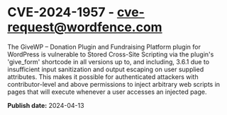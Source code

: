 # CVE-2024-1957 - cve-request@wordfence.com

The GiveWP – Donation Plugin and Fundraising Platform plugin for WordPress is vulnerable to Stored Cross-Site Scripting via the plugin's 'give_form' shortcode in all versions up to, and including, 3.6.1 due to insufficient input sanitization and output escaping on user supplied attributes. This makes it possible for authenticated attackers with contributor-level and above permissions to inject arbitrary web scripts in pages that will execute whenever a user accesses an injected page.

**Publish date:** 2024-04-13
